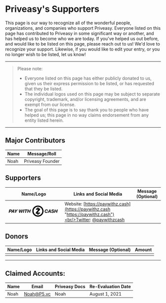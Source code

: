 # Priveasy's Supporters

This page is our way to recognize all of the wonderful people, organizations, and companies who support Priveasy. Everyone listed on this page has contributed to Priveasy in some significant way or another, and has helped us to become who we are today. If you've helped us out before, and would like to be listed on this page, please reach out to us! We'd love to recognize your support. Likewise, if you would like to edit your entry, or you no longer wish to be listed, let us know!

------------

> Please note:
> - Everyone listed on this page has either publicly donated to us, given us their express permission to be listed, or has requested that they be listed.
> - The individual logos used on this page may be subject to separate copyright, trademark, and/or licensing agreements, and are exempt from our license.
> - The goal of this page is to say thank you to people who have helped us; this page in no way claims endorsement from any entity listed herein.

------------

## Major Contributors

|Name|Message/Roll|
| ------------ | ------------ |
|Noah|Priveasy Founder|

## Supporters

|Name/Logo|Links and Social Media|Message (Optional)|
| ------------ | ------------ | ------------ |
|[![PayWithZcash](https://raw.githubusercontent.com/P5vc/Documentation/master/About/PayWithZcashLogo.jpeg "PayWithZcash")](https://paywithz.cash "PayWithZcash")|Website: [https://paywithz.cash](https://paywithz.cash "https://paywithz.cash")<br/>Twitter: [@paywithzcash](https://twitter.com/paywithzcash "@paywithzcash")||

## Donors

|Name/Logo|Links and Social Media|Message (Optional)|Amount|
| ------------ | ------------ | ------------ | ------------ |
|||||

------------

## Claimed Accounts:
|Name|Email|Priveasy Docs|Re-Evaluation Date|
| ------------ | ------------ | ------------ | ------------ |
|Noah|Noah@P5.vc|Noah|August 1, 2021|
